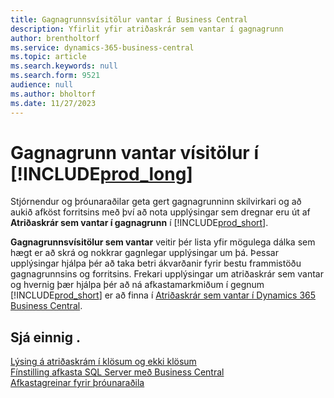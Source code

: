 ```yaml
---
title: Gagnagrunnsvísitölur vantar í Business Central
description: Yfirlit yfir atriðaskrár sem vantar í gagnagrunn
author: brentholtorf
ms.service: dynamics-365-business-central
ms.topic: article
ms.search.keywords: null
ms.search.form: 9521
audience: null
ms.author: bholtorf
ms.date: 11/27/2023
---
```


# Gagnagrunn vantar vísitölur í [!INCLUDE[prod_long](includes/prod_long.md)]

Stjórnendur og þróunaraðilar geta gert gagnagrunninn skilvirkari og að aukið afköst forritsins með því að nota upplýsingar sem dregnar eru út af **Atriðaskrár sem vantar í gagnagrunn** í [!INCLUDE[prod_short](includes/prod_short.md)].

**Gagnagrunnsvísitölur sem vantar** veitir þér lista yfir mögulega dálka sem hægt er að skrá og nokkrar gagnlegar upplýsingar um þá. Þessar upplýsingar hjálpa þér að taka betri ákvarðanir fyrir bestu frammistöðu gagnagrunnsins og forritsins. Frekari upplýsingar um atriðaskrár sem vantar og hvernig þær hjálpa þér að ná afkastamarkmiðum í gegnum [!INCLUDE[prod_short](includes/prod_short.md)] er að finna í [Atriðaskrár sem vantar í Dynamics 365 Business Central](/dynamics365/business-central/dev-itpro/administration/database-missing-indexes).

## Sjá einnig .

[Lýsing á atriðaskrám í klösum og ekki klösum](/sql/relational-databases/indexes/clustered-and-nonclustered-indexes-described)  
[Fínstilling afkasta SQL Server með Business Central](/dynamics365/business-central/dev-itpro/administration/optimize-sql-server-performance)  
[Afkastagreinar fyrir þróunaraðila](/dynamics365/business-central/dev-itpro/performance/performance-developer)  
